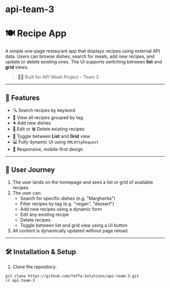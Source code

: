 # api-team-3
# 🍽️ Recipe App

A simple one-page restaurant app that displays recipes using external API data. Users can browse dishes, search for meals, add new recipes, and update or delete existing ones. The UI supports switching between **list** and **grid** views.

> 👨‍🍳 Built for API Week Project – Team 3

---

## 🚀 Features

- 🔍 Search recipes by keyword
- 🍱 View all recipes grouped by tag
- ➕ Add new dishes
- 📝 Edit or 🗑️ Delete existing recipes
- 📑 Toggle between **List** and **Grid** view
- 💻 Fully dynamic UI using `XMLHttpRequest`
- 📱 Responsive, mobile-first design

---

## 👣 User Journey

1. The user lands on the homepage and sees a list or grid of available recipes.
2. The user can:
   - Search for specific dishes (e.g. "Margherita")
   - Filter recipes by tag (e.g. "vegan", "dessert")
   - Add new recipes using a dynamic form
   - Edit any existing recipe
   - Delete recipes
   - Toggle between list and grid view using a UI button
3. All content is dynamically updated without page reload.

---

## 🛠️ Installation & Setup

1. Clone the repository:

```bash
git clone https://github.com/Yaffa-Solutions/api-team-3.git
cd api-team-3
